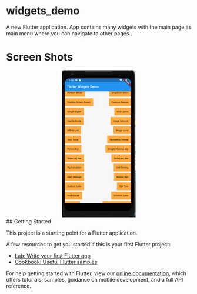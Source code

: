 # widgets_demo

A new Flutter application.
App contains many widgets with the main page as main menu where you can navigate to other pages.
# Screen Shots
<div align="center">
    <img src="https://github.com/razasaddiqi/widgets_demo/blob/master/screenshots/main_page.PNG" width="200px" </img> 
</div>
## Getting Started

This project is a starting point for a Flutter application.

A few resources to get you started if this is your first Flutter project:

- [Lab: Write your first Flutter app](https://flutter.dev/docs/get-started/codelab)
- [Cookbook: Useful Flutter samples](https://flutter.dev/docs/cookbook)

For help getting started with Flutter, view our
[online documentation](https://flutter.dev/docs), which offers tutorials,
samples, guidance on mobile development, and a full API reference.
